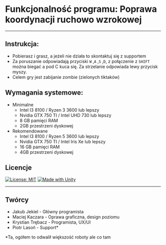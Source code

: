 # Funkcjonalność programu: Poprawa koordynacji ruchowo wzrokowej
- - -
## Instrukcja:
- Pobierasz i grasz, a jeżeli nie działa to skontaktuj się z supportem
- Za poruszanie odpowiadają przyciski `W` ,`A` ,`S` ,`D`, z połączenie z `SHIFT` można biegać a pod C kuca się. Za strzelanie odpowiada lewy przycisk myszy.
- Celem gry jest zabijanie zombie (zielonych tiktaków)

## Wymagania systemowe:
- Minimalne 
   - Intel I3 8100 / Ryzen 3 3600 lub lepszy
   - Nvidia GTX 750 TI / Intel UHD 730 lub lepszy 
   - 8 GB pamięci RAM
   - 2GB przestrzeni dyskowej
- Rekomendowane
  - Intel I3 8100 / Ryzen 5 3600 lub lepszy
  - Nvidia GTX 750 TI / Intel Iris Xe lub lepszy
  - 16 GB pamięci RAM
  - 4GB przestrzeni dyskowej

## Licencje
[![License: MIT](https://img.shields.io/badge/License-MIT-yellow.svg)](https://opensource.org/licenses/MIT)
[![Made with Unity](https://img.shields.io/badge/Made%20with-Unity-57b9d3.svg?style=flat&logo=unity)](https://unity3d.com)
- - -
## Twórcy

- Jakub Jekiel - Główny programista
- Maciej Kaczara - Oprawa graficzna, design poziomu
- Krystian Trębacz - Programista, UX/UI
- Piotr Lasoń - Support*

*Ta, ogółem to odwalił większość roboty ale co tam
